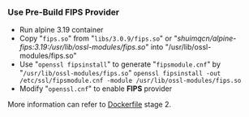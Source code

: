 ### Use Pre-Build FIPS Provider
- Run alpine 3.19 container
- Copy "`fips.so`" from "`libs/3.0.9/fips.so`" or "*shuimqcn/alpine-fips:3.19:/usr/lib/ossl-modules/fips.so*" into "/usr/lib/ossl-modules/fips.so"
- Use "`openssl fipsinstall`" to generate "`fipsmodule.cnf`" by "`/usr/lib/ossl-modules/fips.so`"
  `openssl fipsinstall -out /etc/ssl/fipsmodule.cnf -module /usr/lib/ossl-modules/fips.so`
- Modify "`openssl.cnf`" to enable **FIPS** provider

More information can refer to [Dockerfile](../Dockerfile) stage 2.